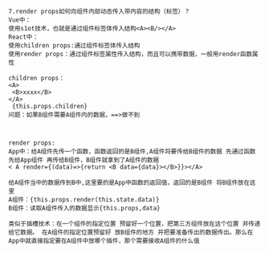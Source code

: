     7.render props如何向组件内部动态传入带内容的结构（标签）？
    Vue中：
    使用s1ot技术，也就是通过组件标签体传入结构<A><B/></A>
    React中：
    使用children props:通过组件标签体传入结构
    使用render props：通过组件标签属性传入结构，而且可以携带数据，一般用render函数属性
    
    children props：
    <A>
     <B>xxxx</B>
    </A>
     {this.props.children}
    问题：如果B组件需要A组件内的数据，==>做不到
    
    
    
    render props: 
    App中：给A组件先传一个函数，函数返回的是B组件,A组件将要传给B组件的数据 先通过函数先给App组件 再传给B组件，B组件就拿到了A组件的数据
    < A render={(data)=>{return <B data={data}></B>}}></A> 
   
    给A组件当中的数据传到B中,这里要的是App中函数的返回值，返回的是B组件 将B组件放在这里
    A组件：{this.props.render(this.state.data)} 
    B组件：读取A组件传入的数据显示{this.props,data}

    类似于插槽技术：在一个组件的指定位置 预留好一个位置，把第三方组件放在这个位置 并传递给它数据。 在A组件的指定位置预留好 放B组件的地方 并把要准备传出的数据传出。那么在App中就直接指定要在A组件中放哪个插件，那个需要接收A组件的什么值